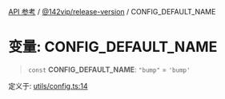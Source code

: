 [API 参考](../../../index.md) / [@142vip/release-version](../index.md) / CONFIG\_DEFAULT\_NAME

# 变量: CONFIG\_DEFAULT\_NAME

> `const` **CONFIG\_DEFAULT\_NAME**: `"bump"` = `'bump'`

定义于: [utils/config.ts:14](https://github.com/142vip/core-x/blob/bdff6769b69266ddfe7392709afaa643b39c00f4/packages/release-version/src/utils/config.ts#L14)
